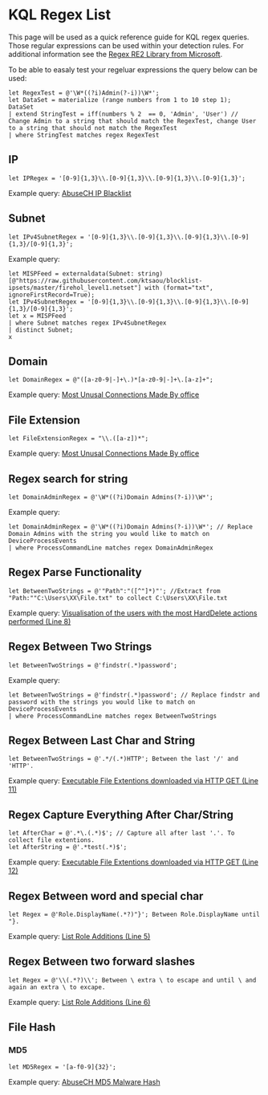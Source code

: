 # KQL Regex List

This page will be used as a quick reference guide for KQL regex queries. Those regular expressions can be used within your detection rules. For additional information see the  [Regex RE2 Library from Microsoft](https://docs.microsoft.com/en-us/azure/data-explorer/kusto/query/re2-library). 

To be able to easaly test your regeluar expressions the query below can be used:
```
let RegexTest = @'\W*((?i)Admin(?-i))\W*';
let DataSet = materialize (range numbers from 1 to 10 step 1);
DataSet
| extend StringTest = iff(numbers % 2  == 0, 'Admin', 'User') // Change Admin to a string that should match the RegexTest, change User to a string that should not match the RegexTest
| where StringTest matches regex RegexTest
```

## IP
```
let IPRegex = '[0-9]{1,3}\\.[0-9]{1,3}\\.[0-9]{1,3}\\.[0-9]{1,3}';
```
Example query: [AbuseCH IP Blacklist](../Threat%20Hunting/TI%20Feed%20-%20AbuseCHIPBlacklistFeed.md)

## Subnet
```
let IPv4SubnetRegex = '[0-9]{1,3}\\.[0-9]{1,3}\\.[0-9]{1,3}\\.[0-9]{1,3}/[0-9]{1,3}';
```

Example query:
```
let MISPFeed = externaldata(Subnet: string)[@"https://raw.githubusercontent.com/ktsaou/blocklist-ipsets/master/firehol_level1.netset"] with (format="txt", ignoreFirstRecord=True);
let IPv4SubnetRegex = '[0-9]{1,3}\\.[0-9]{1,3}\\.[0-9]{1,3}\\.[0-9]{1,3}/[0-9]{1,3}';
let x = MISPFeed 
| where Subnet matches regex IPv4SubnetRegex
| distinct Subnet;
x
```

## Domain
```
let DomainRegex = @"([a-z0-9|-]+\.)*[a-z0-9|-]+\.[a-z]+";
```
Example query: [Most Unusal Connections Made By office](../Defender%20For%20Endpoint/RareConnectionsMadeByOffice.md)

## File Extension
```
let FileExtensionRegex = "\\.([a-z])*";
```
Example query: [Most Unusal Connections Made By office](../Defender%20For%20Endpoint/RareConnectionsMadeByOffice.md)

## Regex search for string
```
let DomainAdminRegex = @'\W*((?i)Domain Admins(?-i))\W*';
```
Example query:
```
let DomainAdminRegex = @'\W*((?i)Domain Admins(?-i))\W*'; // Replace Domain Admins with the string you would like to match on
DeviceProcessEvents
| where ProcessCommandLine matches regex DomainAdminRegex
```

## Regex Parse Functionality 
```
let BetweenTwoStrings = @'"Path":"([^"]*)"'; //Extract from "Path:""C:\Users\XX\File.txt" to collect C:\Users\XX\File.txt
```
Example query: [Visualisation of the users with the most HardDelete actions performed (Line 8)](../Defender%20For%20Cloud%20Apps/HardUserDelete.md)

## Regex Between Two Strings
```
let BetweenTwoStrings = @'findstr(.*)password';
```
Example query:
```
let BetweenTwoStrings = @'findstr(.*)password'; // Replace findstr and password with the strings you would like to match on
DeviceProcessEvents
| where ProcessCommandLine matches regex BetweenTwoStrings
```

## Regex Between Last Char and String
```
let BetweenTwoStrings = @'.*/(.*)HTTP'; Between the last '/' and 'HTTP'. 
```
Example query: [Executable File Extentions downloaded via HTTP GET (Line 11)](https://github.com/Bert-JanP/Hunting-Queries-Detection-Rules/blob/main/Defender%20For%20Endpoint/HTTPExecutableFilesDownloaded.md)

## Regex Capture Everything After Char/String
```
let AfterChar = @'.*\.(.*)$'; // Capture all after last '.'. To collect file extentions.
let AfterString = @'.*test(.*)$';
```
Example query: [Executable File Extentions downloaded via HTTP GET (Line 12)](https://github.com/Bert-JanP/Hunting-Queries-Detection-Rules/blob/main/Defender%20For%20Endpoint/HTTPExecutableFilesDownloaded.md)

## Regex Between word and special char
```
let Regex = @'Role.DisplayName(.*?)"}'; Between Role.DisplayName until "}. 
```
Example query: [List Role Additions (Line 5)](../Azure%20Active%20Directory/ADRoleAdditions.md)

## Regex Between two forward slashes 
```
let Regex = @'\\(.*?)\\'; Between \ extra \ to escape and until \ and again an extra \ to excape. 
```
Example query: [List Role Additions (Line 6)](../Azure%20Active%20Directory/ADRoleAdditions.md)

## File Hash

### MD5
```
let MD5Regex = '[a-f0-9]{32}';
```
Example query: [AbuseCH MD5 Malware Hash](https://github.com/Bert-JanP/Hunting-Queries-Detection-Rules/blob/main/Threat%20Hunting/AbuseCHMD5Malware.md)
